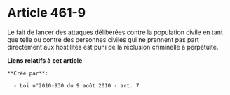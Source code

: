# Article 461-9

Le fait de lancer des attaques délibérées contre la population civile en tant que telle ou contre des personnes civiles qui
ne prennent pas part directement aux hostilités est puni de la réclusion criminelle à perpétuité.

**Liens relatifs à cet article**

	**Créé par**:

	  - Loi n°2010-930 du 9 août 2010 - art. 7
